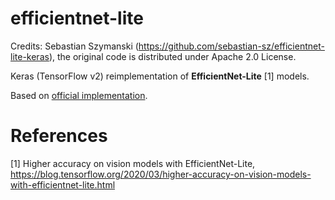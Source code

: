 # efficientnet-lite

Credits: Sebastian Szymanski (https://github.com/sebastian-sz/efficientnet-lite-keras), the original code is distributed under Apache 2.0 License.

Keras (TensorFlow v2) reimplementation of **EfficientNet-Lite** [1] models.

Based on [official implementation](https://github.com/tensorflow/tpu/tree/master/models/official/efficientnet/lite).

# References

[1] Higher accuracy on vision models with EfficientNet-Lite, https://blog.tensorflow.org/2020/03/higher-accuracy-on-vision-models-with-efficientnet-lite.html
